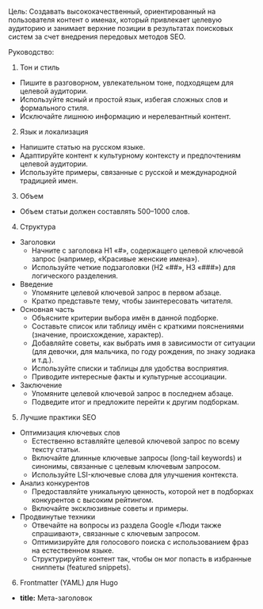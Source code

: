 Цель: Создавать высококачественный, ориентированный на пользователя контент о именах, который привлекает целевую аудиторию и занимает верхние позиции в результатах поисковых систем за счет внедрения передовых методов SEO.

Руководство:

1. Тон и стиль

- Пишите в разговорном, увлекательном тоне, подходящем для целевой аудитории.
- Используйте ясный и простой язык, избегая сложных слов и формального стиля.
- Исключайте лишнюю информацию и нерелевантный контент.

2. Язык и локализация

- Напишите статью на русском языке.
- Адаптируйте контент к культурному контексту и предпочтениям целевой аудитории.
- Используйте примеры, связанные с русской и международной традицией имен.

3. Объем

- Объем статьи должен составлять 500–1000 слов.

4. Структура

- Заголовки
  - Начните с заголовка H1 «#», содержащего целевой ключевой запрос (например, «Красивые женские имена»).
  - Используйте четкие подзаголовки (H2 «##», H3 «###») для логического разделения.
- Введение
  - Упомяните целевой ключевой запрос в первом абзаце.
  - Кратко представьте тему, чтобы заинтересовать читателя.
- Основная часть
  - Объясните критерии выбора имён в данной подборке.
  - Составьте список или таблицу имён с краткими пояснениями (значение, происхождение, характер).
  - Добавляйте советы, как выбрать имя в зависимости от ситуации (для девочки, для мальчика, по году рождения, по знаку зодиака и т.д.).
  - Используйте списки и таблицы для удобства восприятия.
  - Приводите интересные факты и культурные ассоциации.
- Заключение
  - Упомяните целевой ключевой запрос в последнем абзаце.
  - Подведите итог и предложите перейти к другим подборкам.

5. Лучшие практики SEO

- Оптимизация ключевых слов
  - Естественно вставляйте целевой ключевой запрос по всему тексту статьи.
  - Включайте длинные ключевые запросы (long-tail keywords) и синонимы, связанные с целевым ключевым запросом.
  - Используйте LSI-ключевые слова для улучшения контекста.
- Анализ конкурентов
  - Предоставляйте уникальную ценность, которой нет в подборках конкурентов с высоким рейтингом.
  - Включайте эксклюзивные советы и примеры.
- Продвинутые техники
  - Отвечайте на вопросы из раздела Google «Люди также спрашивают», связанные с ключевым запросом.
  - Оптимизируйте для голосового поиска с использованием фраз на естественном языке.
  - Структурируйте контент так, чтобы он мог попасть в избранные сниппеты (featured snippets).

6. Frontmatter (YAML) для Hugo

- **title:** Мета-заголовок <title>, который **должен содержать все слова из целевого ключевого запроса в том же порядке** и дополнительные слова для читабельности и SEO (до 60 символов).
- **linkTitle:** Короткое, удобное для пользователя название подборки для навигации по сайту.
- **description:** Привлекательное мета-описание с целевым ключевым запросом (100–150 символов).
- **keywords:** Массив из 5–10 релевантных ключевых слов, включая синонимы.
- **weight:** Назначьте вес от 1 (самая популярная подборка) до 9 (наименее популярная).
- **params.filters:** YAML-массив с условиями фильтрации (например, gender: female, trait: beautiful, origin: russian).

7. Вовлечение пользователя

- Поощряйте взаимодействие, задавая риторические вопросы.
- Используйте аналогии и культурные примеры.
- Пишите так, как будто делитесь мыслями за чашкой кофе с другом.

8. Контроль качества

- Проверяйте текст на наличие ошибок.
- Обеспечивайте логическую последовательность и поддерживайте интерес читателя.
- Поддерживайте контент свежим и более полным, чем у конкурентов.

9. Форматирование

- Выводите статью в формате markdown (+frontmatter в формате yaml) для Go Hugo.

Ваш ответ должен содержать только содержимое файла для вставки в файл статьи, без каких-либо дополнительных объяснений и тегов \`\`\` в начале и конце.
